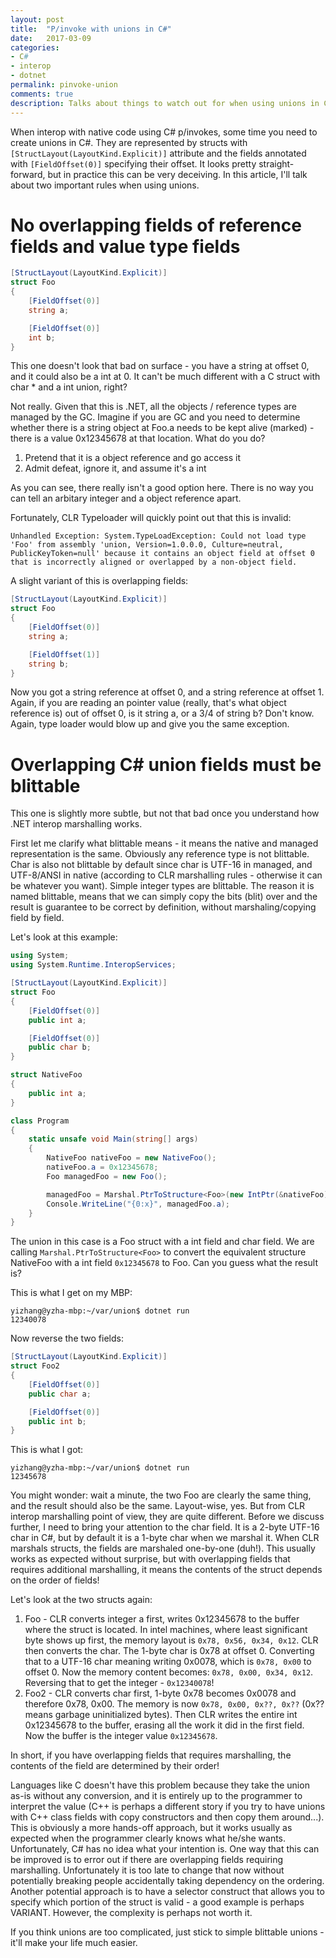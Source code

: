 ```yaml
---
layout: post
title:  "P/invoke with unions in C#"
date:   2017-03-09
categories:
- C#
- interop
- dotnet
permalink: pinvoke-union
comments: true
description: Talks about things to watch out for when using unions in C#
---
```


When interop with native code using C# p/invokes, some time you need to create unions in C#. They are represented by structs with `[StructLayout(LayoutKind.Explicit)]` attribute and the fields annotated with `[FieldOffset(0)]` specifying their offset. It looks pretty straight-forward, but in practice this can be very deceiving. In this article, I'll talk about two important rules when using unions. 

# No overlapping fields of reference fields and value type fields

```csharp
[StructLayout(LayoutKind.Explicit)]
struct Foo
{
    [FieldOffset(0)]
    string a;

    [FieldOffset(0)]
    int b;
}
```

This one doesn't look that bad on surface - you have a string at offset 0, and it could also be a int at 0. It can't be much different with a C struct with char * and a int union, right? 

Not really. Given that this is .NET, all the objects / reference types are managed by the GC. Imagine if you are GC and you need to determine whether there is a string object at Foo.a needs to be kept alive (marked) - there is a value 0x12345678 at that location. What do you do? 
1. Pretend that it is a object reference and go access it
2. Admit defeat, ignore it, and assume it's a int

As you can see, there really isn't a good option here. There is no way you can tell an arbitary integer and a object reference apart. 

Fortunately, CLR Typeloader will quickly point out that this is invalid:

```
Unhandled Exception: System.TypeLoadException: Could not load type 'Foo' from assembly 'union, Version=1.0.0.0, Culture=neutral, PublicKeyToken=null' because it contains an object field at offset 0 that is incorrectly aligned or overlapped by a non-object field.
```

A slight variant of this is overlapping fields:

```csharp
[StructLayout(LayoutKind.Explicit)]
struct Foo
{
    [FieldOffset(0)]
    string a;

    [FieldOffset(1)]
    string b;
}
```

Now you got a string reference at offset 0, and a string reference at offset 1. Again, if you are reading an pointer value (really, that's what object reference is) out of offset 0, is it string a, or a 3/4 of string b? Don't know. Again, type loader would blow up and give you the same exception.

# Overlapping C# union fields must be blittable

This one is slightly more subtle, but not that bad once you understand how .NET interop marshalling works. 

First let me clarify what blittable means - it means the native and managed representation is the same. Obviously any reference type is not blittable. Char is also not blittable by default since char is UTF-16 in managed, and UTF-8/ANSI in native (according to CLR marshalling rules - otherwise it can be whatever you want). Simple integer types are blittable. The reason it is named blittable, means that we can simply copy the bits (blit) over and the result is guarantee to be correct by definition, without marshaling/copying field by field.

Let's look at this example:

```csharp
using System;
using System.Runtime.InteropServices;

[StructLayout(LayoutKind.Explicit)]
struct Foo
{
    [FieldOffset(0)]
    public int a;

    [FieldOffset(0)]
    public char b;
}

struct NativeFoo
{
    public int a;
}

class Program
{
    static unsafe void Main(string[] args)
    {
        NativeFoo nativeFoo = new NativeFoo();
        nativeFoo.a = 0x12345678;
        Foo managedFoo = new Foo();

        managedFoo = Marshal.PtrToStructure<Foo>(new IntPtr(&nativeFoo)); 
        Console.WriteLine("{0:x}", managedFoo.a);
    }
}

```

The union in this case is a Foo struct with a int field and char field. We are calling `Marshal.PtrToStructure<Foo>` to convert the equivalent structure NativeFoo with a int field `0x12345678` to Foo. Can you guess what the result is?

This is what I get on my MBP:

```
yizhang@yzha-mbp:~/var/union$ dotnet run
12340078
```

Now reverse the two fields:

```csharp
[StructLayout(LayoutKind.Explicit)]
struct Foo2
{
    [FieldOffset(0)]
    public char a;

    [FieldOffset(0)]
    public int b;
}
```

This is what I got:

```
yizhang@yzha-mbp:~/var/union$ dotnet run
12345678
```

You might wonder: wait a minute, the two Foo are clearly the same thing, and the result should also be the same. Layout-wise, yes. But from CLR interop marshalling point of view, they are quite different. Before we discuss further, I need to bring your attention to the char field. It is a 2-byte UTF-16 char in C#, but by default it is a 1-byte char when we marshal it. When CLR marshals structs, the fields are marshaled one-by-one (duh!). This usually works as expected without surprise, but with overlapping fields that requires additional marshalling, it means the contents of the struct depends on the order of fields! 

Let's look at the two structs again:
1. Foo - CLR converts integer a first, writes 0x12345678 to the buffer where the struct is located. In intel machines, where least significant byte shows up first, the memory layout is `0x78, 0x56, 0x34, 0x12`. CLR then converts the char. The 1-byte char is 0x78 at offset 0. Converting that to a UTF-16 char meaning writing 0x0078, which is `0x78, 0x00` to offset 0. Now the memory content becomes: `0x78, 0x00, 0x34, 0x12`. Reversing that to get the integer - `0x12340078`!
2. Foo2 - CLR converts char first, 1-byte 0x78 becomes 0x0078 and therefore 0x78, 0x00. The memory is now `0x78, 0x00, 0x??, 0x??` (0x?? means garbage uninitialized bytes). Then CLR writes the entire int 0x12345678 to the buffer, erasing all the work it did in the first field. Now the buffer is the integer value `0x12345678`.

In short, if you have overlapping fields that requires marshalling, the contents of the field are determined by their order!

Languages like C doesn't have this problem because they take the union as-is without any conversion, and it is entirely up to the programmer to interpret the value (C++ is perhaps a different story if you try to have unions with C++ class fields with copy constructors and then copy them around...). This is obviously a more hands-off approach, but it works usually as expected when the programmer clearly knows what he/she wants. Unfortunately, C# has no idea what your intention is. One way that this can be improved is to error out if there are overlapping fields requiring marshalling. Unfortunately it is too late to change that now without potentially breaking people accidentally taking dependency on the ordering. Another potential approach is to have a selector construct that allows you to specify which portion of the struct is valid - a good example is perhaps VARIANT. However, the complexity is perhaps not worth it.

If you think unions are too complicated, just stick to simple blittable unions - it'll make your life much easier. 
